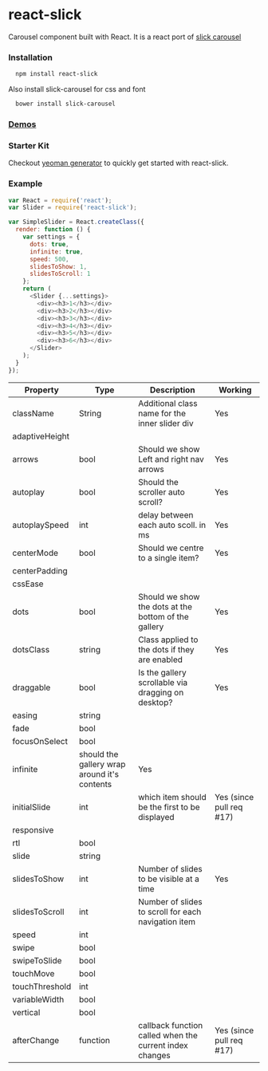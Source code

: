 # react-slick
Carousel component built with React. It is a react port of [slick carousel](http://kenwheeler.github.io/slick/)

### Installation
```bash
  npm install react-slick
```
Also install slick-carousel for css and font
```bash
  bower install slick-carousel
```
### [Demos](http://webrafter.com/opensource/react-slick)

### Starter Kit
Checkout [yeoman generator](https://github.com/akiran/generator-react-slick) to quickly 
get started with react-slick.

### Example
```js
var React = require('react');
var Slider = require('react-slick');

var SimpleSlider = React.createClass({
  render: function () {
    var settings = {
      dots: true,
      infinite: true,
      speed: 500,
      slidesToShow: 1,
      slidesToScroll: 1
    };
    return (
      <Slider {...settings}>
        <div><h3>1</h3></div>
        <div><h3>2</h3></div>
        <div><h3>3</h3></div>
        <div><h3>4</h3></div>
        <div><h3>5</h3></div>
        <div><h3>6</h3></div>
      </Slider>
    );
  }
});
```
|    Property    | Type |          Description          | Working |
| -------------  | ---- |          -----------          | ------- |
| className      | String |Additional class name for the inner slider div | Yes | 
| adaptiveHeight | | | | 
| arrows         | bool | Should we show Left and right nav arrows | Yes |
| autoplay       | bool | Should the scroller auto scroll? | Yes |
| autoplaySpeed  |  int | delay between each auto scoll. in ms | Yes |
| centerMode     | bool | Should we centre to a single item? | Yes |
| centerPadding  | | | |
| cssEase        | | | | 
| dots           |bool | Should we show the dots at the bottom of the gallery | Yes |
| dotsClass      | string | Class applied to the dots if they are enabled | Yes | 
| draggable      | bool | Is the gallery scrollable via dragging on desktop? | Yes |
| easing         | string | | |
| fade           | bool | | | 
| focusOnSelect  | bool | | | 
| infinite       | should the gallery wrap around it's contents | Yes |
| initialSlide   | int | which item should be the first to be displayed | Yes (since pull req #17) | 
| responsive     | | | |
| rtl            | bool | | |
| slide         | string |||
| slidesToShow | int | Number of slides to be visible at a time | Yes |
| slidesToScroll | int | Number of slides to scroll for each navigation item
| speed | int |||
| swipe | bool |||
| swipeToSlide | bool |||
| touchMove | bool |||
| touchThreshold | int |||
| variableWidth | bool |||
| vertical | bool |||
| afterChange | function | callback function called when the current index changes | Yes (since pull req #17) |
